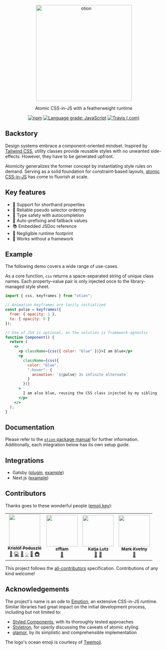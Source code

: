 <p align="center">
	<img alt="otion" src="https://raw.githubusercontent.com/kripod/otion/master/assets/logo.svg?sanitize=true" width="307">
</p>

<p align="center">
	Atomic CSS-in-JS with a featherweight runtime
</p>

<p align="center">
	<a href="https://www.npmjs.com/package/otion"><img alt="npm" src="https://img.shields.io/npm/v/otion"></a>
	<a href="https://lgtm.com/projects/g/kripod/otion/context:javascript"><img alt="Language grade: JavaScript" src="https://img.shields.io/lgtm/grade/javascript/g/kripod/otion.svg?logo=lgtm&logoWidth=18"/></a>
	<a href="https://travis-ci.com/github/kripod/otion"><img alt="Travis (.com)" src="https://img.shields.io/travis/com/kripod/otion"></a>
</p>

## Backstory

Design systems embrace a component-oriented mindset. Inspired by [Tailwind CSS][], utility classes provide reusable styles with no unwanted side-effects. However, they have to be generated upfront.

Atomicity generalizes the former concept by instantiating style rules on demand. Serving as a solid foundation for constraint-based layouts, [atomic CSS-in-JS][] has come to fluorish at scale.

[tailwind css]: https://tailwindcss.com/
[atomic css-in-js]: https://sebastienlorber.com/atomic-css-in-js

## Key features

- 🎳 Support for shorthand properties
- 🍱 Reliable pseudo selector ordering
- 🔐 Type safety with autocompletion
- 🦖 Auto-prefixing and fallback values
- 📚 Embedded JSDoc reference
- 🐾 Negligible runtime footprint
- 💫 Works without a framework

## Example

The following demo covers a wide range of use-cases.

As a core function, `css` returns a space-separated string of unique class names. Each property–value pair is only injected once to the library-managed style sheet.

```jsx
import { css, keyframes } from "otion";

// Animation keyframes are lazily initialized
const pulse = keyframes({
  from: { opacity: 1 },
  to: { opacity: 0 }
});

// Use of JSX is optional, as the solution is framework-agnostic
function Component() {
  return (
    <>
      <p className={css({ color: "blue" })}>I am blue</p>
      <p
        className={css({
          color: "blue",
          ":hover": {
            animation: `${pulse} 3s infinite alternate`
          }
        })}
      >
        I am also blue, reusing the CSS class injected by my sibling
      </p>
    </>
  );
}
```

## Documentation

Please refer to the [`otion` package manual](./packages/otion/README.md) for further information. Additionally, each integration below has its own setup guide.

## Integrations

- Gatsby ([plugin](./packages/gatsby-plugin-otion), [example](./packages/example-gatsby))
- Next.js ([example](./packages/example-nextjs))

## Contributors

Thanks goes to these wonderful people ([emoji key](https://allcontributors.org/docs/en/emoji-key)):

<!-- ALL-CONTRIBUTORS-LIST:START - Do not remove or modify this section -->
<!-- prettier-ignore-start -->
<!-- markdownlint-disable -->
<table>
  <tr>
    <td align="center"><a href="https://github.com/kripod"><img src="https://avatars3.githubusercontent.com/u/14854048?v=4" width="100px;" alt=""/><br /><sub><b>Kristóf Poduszló</b></sub></a><br /><a href="#maintenance-kripod" title="Maintenance">🚧</a> <a href="https://github.com/kripod/otion/commits?author=kripod" title="Code">💻</a> <a href="https://github.com/kripod/otion/commits?author=kripod" title="Documentation">📖</a> <a href="#example-kripod" title="Examples">💡</a> <a href="#ideas-kripod" title="Ideas, Planning, & Feedback">🤔</a> <a href="#infra-kripod" title="Infrastructure (Hosting, Build-Tools, etc)">🚇</a></td>
    <td align="center"><a href="https://github.com/efflam"><img src="https://avatars3.githubusercontent.com/u/149307?v=4" width="100px;" alt=""/><br /><sub><b>efflam</b></sub></a><br /><a href="https://github.com/kripod/otion/issues?q=author%3Aefflam" title="Bug reports">🐛</a></td>
    <td align="center"><a href="https://nitropage.com"><img src="https://avatars0.githubusercontent.com/u/4012401?v=4" width="100px;" alt=""/><br /><sub><b>Katja Lutz</b></sub></a><br /><a href="https://github.com/kripod/otion/issues?q=author%3Akatywings" title="Bug reports">🐛</a> <a href="#ideas-katywings" title="Ideas, Planning, & Feedback">🤔</a></td>
    <td align="center"><a href="https://github.com/biowaffeln"><img src="https://avatars3.githubusercontent.com/u/29342337?v=4" width="100px;" alt=""/><br /><sub><b>Mark Kvetny</b></sub></a><br /><a href="#ideas-biowaffeln" title="Ideas, Planning, & Feedback">🤔</a></td>
  </tr>
</table>

<!-- markdownlint-enable -->
<!-- prettier-ignore-end -->
<!-- ALL-CONTRIBUTORS-LIST:END -->

This project follows the [all-contributors](https://github.com/all-contributors/all-contributors) specification. Contributions of any kind welcome!

## Acknowledgements

The project's name is an ode to [Emotion](https://emotion.sh/), an extensive CSS-in-JS runtime. Similar libraries had great impact on the initial development process, including but not limited to:

- [Styled Components](https://styled-components.com/), with its thoroughly tested approaches
- [Styletron](https://www.styletron.org/), for openly discussing the caveats of atomic styling
- [glamor](https://github.com/threepointone/glamor), by its simplistic and comprehensible implementation

The logo's ocean emoji is courtesy of [Twemoji](https://twemoji.twitter.com/).

